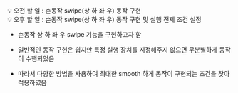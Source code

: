 <aside>
💡 오전 할 일 : 손동작 swipe(상 하 좌 우) 동작 구현
</aside>

<aside>
💡 오후 할 일 : 손동작 swipe(상 하 좌 우) 동작 구현 및 실행 전제 조건 설정

</aside>

- 손동작 상 하 좌 우 swipe 기능을 구현하고자 함

- 일반적인 동작 구현은 쉽지만 특정 실행 장치를 지정해주지 않으면 무분별하게 동작이 수행되었음

- 따라서 다양한 방법을 사용하여 최대한 smooth 하게 동작이 구현되는 조건을 찾아 적용하였음